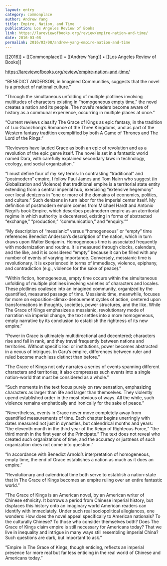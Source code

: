 ```yaml
---
layout: entry
category: commonplace
author: Andrew Yang
title: Empire, Nation, and Time
publication: Los Angeles Review of Books
link: https://lareviewofbooks.org/review/empire-nation-and-time/
date: 2016-03-08
permalink: 2016/03/08/andrew-yang-empire-nation-and-time
---
```


[[2016]] • [[Commonplace]] • [[Andrew Yang]] • [[Los Angeles Review of Books]]

https://lareviewofbooks.org/review/empire-nation-and-time/

“BENEDICT ANDERSON, in Imagined Communities, suggests that the novel is a product of national culture.”

“Through the simultaneous unfolding of multiple plotlines involving multitudes of characters existing in “homogeneous empty time,” the novel creates a nation and its people. The novel’s readers become aware of history as a communal experience, occurring in multiple places at once.”

“Current reviews classify The Grace of Kings as epic fantasy, in the tradition of Luo Guanzhong’s Romance of the Three Kingdoms, and as part of the Western fantasy tradition exemplified by both A Game of Thrones and The Lord of the Rings.”

“Reviewers have lauded Grace as both an epic of revolution and as a revolution of the epic genre itself. The novel is set in a fantastic world named Dara, with carefully explained secondary laws in technology, ecology, and social organization.”

“I must define four of my key terms: In contrasting “traditional” and “postmodern” empire, I follow Paul James and Tom Nairn who suggest (in Globalization and Violence) that traditional empire is a territorial state entity extending from a central imperial hub, exercising “extensive hegemony” over local denizens in “one or more of the domains of economics, politics, and culture.” Such denizens in turn labor for the imperial center itself. My definition of postmodern empire comes from Michael Hardt and Antonio Negri’s book Empire, which describes postmodern empire as an aterritorial regime in which authority is decentered, existing in forms of abstracted “exchange,” “production,” “communication,” and “enquiry.””

“My description of “messianic” versus “homogeneous” or “empty” time references Benedict Anderson’s description of the nation, which in turn draws upon Walter Benjamin. Homogeneous time is associated frequently with modernization and routine. It is measured through clocks, calendars, and the like, and it is considered “empty” because it can be filled with any number of events of varying importance. Conversely, messianic time is revolutionary. It is experienced in terms of immediacy, violence, epiphany, and contradiction (e.g., violence for the sake of peace).”

“Within fiction, homogeneous, empty time occurs within the simultaneous unfolding of multiple plotlines involving varieties of characters and locales. These plotlines coalesce into an imagined community, organized by the quantified, measured passage of time. Messianic time, meanwhile, focuses far more on exposition-climax-denouement cycles of action, centered upon transformations in thoughts, societies, power structures, and the like. While The Grace of Kings emphasizes a messianic, revolutionary mode of narration via imperial change, the text settles into a more homogeneous, empty narrative by its conclusion to establish the rightness of its new empire.”

“Power in Grace is ultimately multidirectional and decentered; characters rise and fall in rank, and they travel frequently between nations and territories. Without specific loci or institutions, power becomes abstracted in a nexus of intrigues. In Garu’s empire, differences between ruler and ruled become much less distinct than before.”

“The Grace of Kings not only narrates a series of events spanning different characters and territories; it also compresses such events into a single nation-world that must be considered as a whole.”

“Such moments in the text focus purely on raw sensation, emphasizing characters as larger than life and larger than themselves. They violently upend established order in the most obvious of ways. All the while, such violence remains emphatically and ironically for the sake of peace.”

“Nevertheless, events in Grace never move completely away from quantified measurements of time. Each chapter begins unerringly with dates measured not just in dynasties, but calendrical months and years: “the eleventh month in the third year of the Reign of Righteous Force,” “the third month in the first year of the Principate.” The text does not reveal who created such organizations of time, and the accuracy or justness of such organization does not come into question.”

“In accordance with Benedict Arnold’s interpretation of homogeneous, empty time, the end of Grace establishes a nation as much as it does an empire.”

“Revolutionary and calendrical time both serve to establish a nation-state that in The Grace of Kings becomes an empire ruling over an entire fantastic world.”

“The Grace of Kings is an American novel, by an American writer of Chinese ethnicity. It borrows a period from Chinese imperial history, but displaces this history onto an imaginary world American readers can identify with immediately. Under such real sociopolitical allegiances, one wonders: How does the novel appeal specifically to American nationals? To the culturally Chinese? To those who consider themselves both? Does The Grace of Kings claim empire is still necessary for Americans today? That we live in inequality and intrigue in many ways still resembling imperial China? Such questions are dark, but important to ask.”

“Empire in The Grace of Kings, though enticing, reflects an imperial presence far more real but far less enticing in the real world of Chinese and Americans today.”
